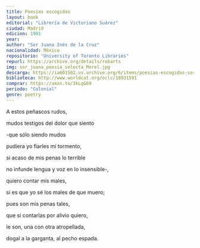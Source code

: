 ```yaml
---
title: Poesías escogidas
layout: book
editorial: "Librería de Victoriano Suárez"
ciudad: Madrid
edicion: 1901
year: 
author: "Sor Juana Inés de la Cruz"
nacionalidad: México
repositorio: "University of Toronto Libraries"
repurl: https://archive.org/details/robarts
img: sor_juana_poesia_selecta_Morel.jpg
descarga: https://ia601502.us.archive.org/6/items/poesias-escogidas-sor-juana/Poesias%20escogidas%20Sor%20Juana.pdf
biblioteca: http://www.worldcat.org/oclc/18931591
comprar: https://amzn.to/3kLqG69
periodo: "Colonial"
genre: poetry
---
```

 
A estos peñascos rudos,
 
mudos testigos del dolor que siento
 
-que sólo siendo mudos
 
pudiera yo fiarles mi tormento,
 
si acaso de mis penas lo terrible
 
no infunde lengua y voz en lo insensible-,
 

quiero contar mis males,
 
si es que yo sé los males de que muero;
 
pues son mis penas tales,
 
que si contarlas por alivio quiero,
 
le son, una con otra atropellada,
 
dogal a la garganta, al pecho espada.
